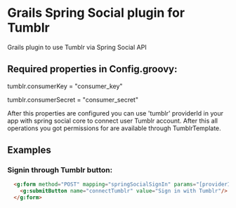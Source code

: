 Grails Spring Social plugin for Tumblr
==============================

Grails plugin to use Tumblr via Spring Social API

## Required properties in Config.groovy:

tumblr.consumerKey = "consumer_key"

tumblr.consumerSecret = "consumer_secret"

After this properties are configured you can use 'tumblr' providerId in your app with spring social core to connect user Tumblr account. After this all operations you got permissions for are available through TumblrTemplate.

## Examples
### Signin through Tumblr button:
```html
  <g:form method="POST" mapping="springSocialSignIn" params="[providerId: 'tumblr']">
    <g:submitButton name="connectTumblr" value="Sign in with Tumblr"/>
  </g:form>
```